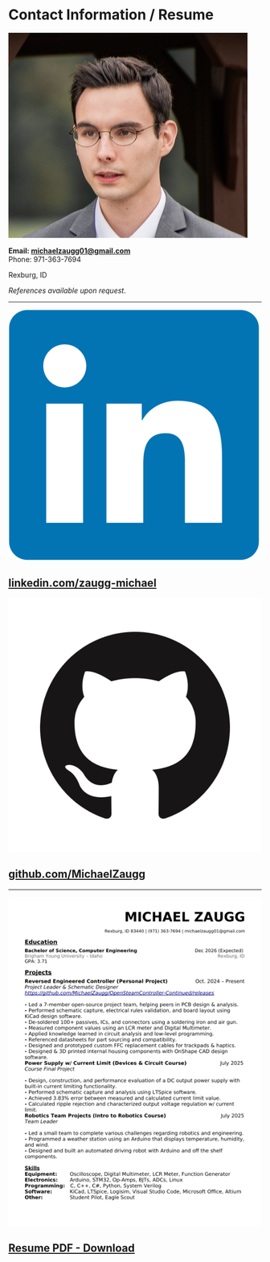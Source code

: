 # Contact Information / Resume


<div class="clearfix">
  <img src="images/profile.jpg" alt="Profile Picture"
       class="float-left img-sm shadow" loading="lazy">

**Email: michaelzaugg01@gmail.com**<br>
Phone: 971-363-7694

Rexburg, ID

*References available upon request.*
</div>

<hr></hr>

<div class="clearfix">
  <img src="images/LinkedIn_logo_initials.png" alt="My Linkedin"
       class="float-left img-xxs shadow" loading="lazy">

## [linkedin.com/zaugg-michael](https://www.linkedin.com/in/zaugg-michael/)
</div>

<div class="clearfix">
  <img src="images/GitHub-logo.png" alt="My GitHub"
       class="float-left img-xxs shadow" loading="lazy">

## [github.com/MichaelZaugg](https://github.com/MichaelZaugg)
</div>


<hr></hr>


<div class="clearfix">
  <img src="images/resume_preview.png" alt="My Resume"
       class="float-left img-xs shadow" loading="lazy">

## [Resume PDF - Download](https://github.com/MichaelZaugg/michaelzaugg_resume/raw/main/content/Michael_Zaugg.pdf)
</div>
